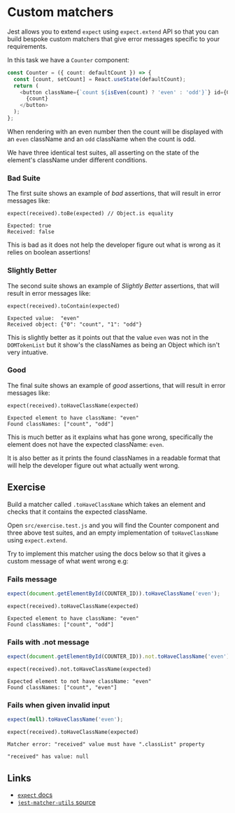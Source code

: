 # Custom matchers

Jest allows you to extend `expect` using `expect.extend` API so that you can build bespoke custom matchers that give error messages specific to your requirements.

In this task we have a `Counter` component: 

```ts
const Counter = ({ count: defaultCount }) => {
  const [count, setCount] = React.useState(defaultCount);
  return (
    <button className={`count ${isEven(count) ? 'even' : 'odd'}`} id={COUNTER_ID} onClick={() => setCount(count + 1)}>
      {count}
    </button>
  );
};
```

When rendering with an even number then the count will be displayed with an `even` className and an `odd` className when the count is odd.

We have three identical test suites, all asserting on the state of the element's className under different conditions. 

### Bad Suite

The first suite shows an example of *bad* assertions, that will result in error messages like:

```
expect(received).toBe(expected) // Object.is equality

Expected: true
Received: false
```

This is bad as it does not help the developer figure out what is wrong as it relies on boolean assertions!

### Slightly Better

The second suite shows an example of *Slightly Better* assertions, that will result in error messages like:

```
expect(received).toContain(expected)

Expected value:  "even"
Received object: {"0": "count", "1": "odd"}
```

This is slightly better as it points out that the value `even` was not in the `DOMTokenList` but it show's the classNames as being an Object which isn't very intuative.

### Good

The final suite shows an example of *good* assertions, that will result in error messages like:

```
expect(received).toHaveClassName(expected)

Expected element to have className: "even"
Found classNames: ["count", "odd"]
```

This is much better as it explains what has gone wrong, specifically the element does not have the expected className: `even`.

It is also better as it prints the found classNames in a readable format that will help the developer figure out what actually went wrong.

## Exercise

Build a matcher called `.toHaveClassName` which takes an element and checks that it contains the expected className.

Open `src/exercise.test.js` and you will find the Counter component and three above test suites, and an empty implementation of `toHaveClassName` using `expect.extend`.

Try to implement this matcher using the docs below so that it gives a custom message of what went wrong e.g:

### Fails message

```ts
expect(document.getElementById(COUNTER_ID)).toHaveClassName('even');
```

```
expect(received).toHaveClassName(expected)

Expected element to have className: "even"
Found classNames: ["count", "odd"]
```

### Fails with .not message

```ts
expect(document.getElementById(COUNTER_ID)).not.toHaveClassName('even');
```

```
expect(received).not.toHaveClassName(expected)

Expected element to not have className: "even"
Found classNames: ["count", "even"]
```

### Fails when given invalid input

```ts
expect(null).toHaveClassName('even');
```

```
expect(received).toHaveClassName(expected)

Matcher error: "received" value must have ".classList" property

"received" has value: null
```

## Links

 - [`expect` docs](https://jestjs.io/docs/en/expect#expectextendmatchers)
 - [`jest-matcher-utils` source](https://github.com/facebook/jest/blob/master/packages/jest-matcher-utils/src/index.ts)

